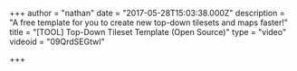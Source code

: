 +++
author = "nathan"
date = "2017-05-28T15:03:38.000Z"
description = "A free template for you to create new top-down tilesets and maps faster!"
title = "[TOOL] Top-Down Tileset Template (Open Source)"
type = "video"
videoid = "09QrdSEGtwI"

+++

